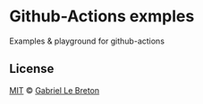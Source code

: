 # Github-Actions exmples

Examples & playground for github-actions

## License

[MIT](LICENSE.md) © [Gabriel Le Breton](https://gableroux.com)
